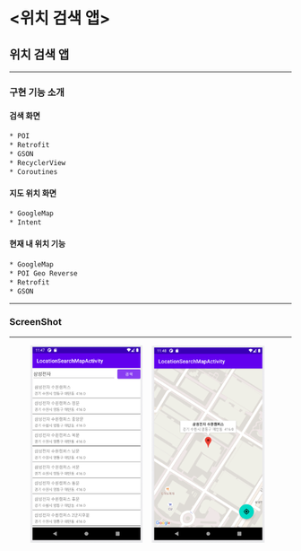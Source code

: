# <위치 검색 앱>
  
## 위치 검색 앱

-----

### 구현 기능 소개
#### 검색 화면
    * POI
    * Retrofit
    * GSON
    * RecyclerView
    * Coroutines

#### 지도 위치 화면
    * GoogleMap
    * Intent

#### 현재 내 위치 기능
    * GoogleMap
    * POI Geo Reverse
    * Retrofit
    * GSON
  ---
  
### ScreenShot
---

<p align="center">
  <img src="../../android_Thirty_Project/images/LocationSearchMapActivity_Main.PNG" width="40%" alt="1.png">&nbsp;&nbsp;&nbsp;
  <img src="../../android_Thirty_Project/images/LocationSearchMapActivity_Map.PNG" width="40%" alt="1.png">&nbsp;&nbsp;&nbsp;
</p>
